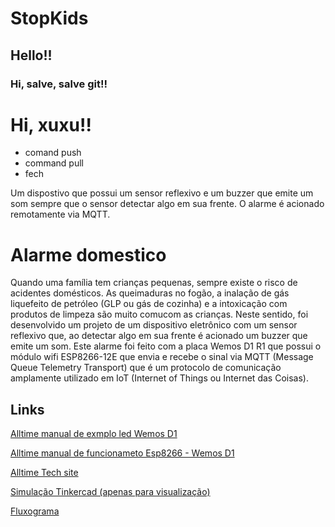# StopKids 
## Hello!! 
### Hi, salve, salve git!!
# Hi, xuxu!!

* comand push
* command pull
* fech


Um dispostivo que possui um sensor reflexivo e um buzzer que emite um som sempre que o sensor detectar algo em sua frente. O alarme é acionado remotamente via MQTT.

# Alarme domestico
 Quando uma família tem crianças pequenas, sempre existe o risco de acidentes domésticos. As queimaduras no fogão, a inalação de gás liquefeito de petróleo (GLP ou gás de cozinha) e a intoxicação com produtos de limpeza são muito comucom as crianças. 
Neste sentido, foi desenvolvido um projeto de um dispositivo eletrônico com um sensor reflexivo que, ao detectar algo em sua frente é acionado um buzzer que emite um som.  Este alarme foi feito com a placa Wemos D1 R1 que possui o módulo wifi ESP8266-12E que envia e recebe o sinal via MQTT (Message Queue Telemetry Transport) que é um protocolo de comunicação amplamente utilizado em IoT (Internet of Things ou Internet das Coisas).

## Links
[Alltime manual de exmplo led Wemos D1 ](http://iotapp.alltimetech.com.co/src/manuales/Wemos/CD/ESPCDLed_Uno/ESPCDLed_Uno.pdf)

[Alltime manual de funcionameto Esp8266 - Wemos D1 ](http://iotapp.alltimetech.com.co/src/manuales/Wemos/1Dispositivo/Esp8266-Wemos%20D1.pdf)

[Alltime Tech site](http://www.alltimetech.com.co/)

[Simulação Tinkercad (apenas para visualização)](https://www.tinkercad.com/things/89OGOtTk1GM)

[Fluxograma](https://www.heflo.com/)



